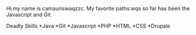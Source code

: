
Hi my name is camauriswaqzzc.
My favorite paths:wqs so far has been the Javascript and Git.

Deadly Skills
*Java
*Git
*Javascript
*PHP
*HTML
*CSS
*Drupale  
